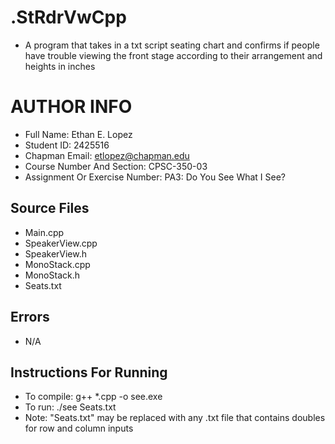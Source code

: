 # .StRdrVwCpp

- A program that takes in a txt script seating chart and confirms if people have trouble viewing the front stage according to their arrangement and heights in inches

# AUTHOR INFO

- Full Name: Ethan E. Lopez
- Student ID: 2425516
- Chapman Email: etlopez@chapman.edu
- Course Number And Section: CPSC-350-03
- Assignment Or Exercise Number: PA3: Do You See What I See?

## Source Files

- Main.cpp
- SpeakerView.cpp
- SpeakerView.h
- MonoStack.cpp
- MonoStack.h
- Seats.txt

## Errors
- N/A

## Instructions For Running
- To compile: g++ *.cpp -o see.exe
- To run: ./see Seats.txt
- Note: "Seats.txt" may be replaced with any .txt file that contains doubles for row and column inputs
